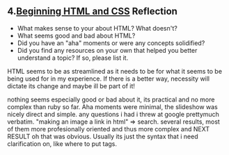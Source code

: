 ## 4.[Beginning HTML and CSS](4_beginning_HTML_CSS/readme.mc) Reflection

* What makes sense to your about HTML? What doesn't? 
* What seems good and bad about HTML?
* Did you have an "aha" moments or were any concepts solidified?
* Did you find any resources on your own that helped you better understand a topic? If so, please list it.

<!-- Add your reflection here. Remove the comment markers -->
HTML seems to be as streamlined as it needs to be for what it seems to be being used for in my experience. If there is a better way, necessity will dictate its change and maybe ill be part of it!

nothing seems especially good or bad about it, its practical and no more complex than ruby so far.
Aha moments were minimal, the slideshow was nicely direct and simple.
any questions i had i threw at google prettymuch verbatim. "making an image a link in html" => search. several results, most of them more profesionally oriented and thus more complex and NEXT RESULT oh that was obvious. Usually its just the syntax that i need clarification on, like where to put tags.